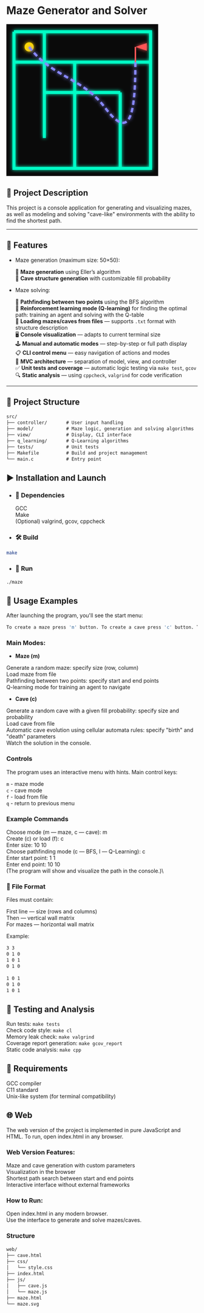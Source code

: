 # Maze Generator and Solver

![Logo](web/maze.svg)

## 📘 Project Description

This project is a console application for generating and visualizing mazes, as well as modeling and solving "cave-like" environments with the ability to find the shortest path.

---

## 🔧 Features


- Maze generation (maximum size: 50×50):
  
  🔲 **Maze generation** using Eller’s algorithm\
  🧱 **Cave structure generation** with customizable fill probability

- Maze solving:
  
  🔁 **Pathfinding between two points** using the BFS algorithm\
  🧠 **Reinforcement learning mode (Q-learning)** for finding the optimal path: training an agent and solving with the Q-table\
  📂 **Loading mazes/caves from files** — supports `.txt` format with structure description\
  🖥️ **Console visualization** — adapts to current terminal size\
  🕹️ **Manual and automatic modes** — step-by-step or full path display\
  📋 **CLI control menu** — easy navigation of actions and modes\
  🧱 **MVC architecture** — separation of model, view, and controller\
  ✅ **Unit tests and coverage** — automatic logic testing via `make test`, `gcov`\
  🔍 **Static analysis** — using `cppcheck`, `valgrind` for code verification

---

## 📁 Project Structure

```text
src/
├── controller/       # User input handling
├── model/            # Maze logic, generation and solving algorithms
├── view/             # Display, CLI interface
├── q_learning/       # Q-Learning algorithms
├── tests/            # Unit tests
├── Makefile          # Build and project management
└── main.c            # Entry point
```

## ▶️ Installation and Launch

- ### 🧱 Dependencies

  GCC\
  Make\
 (Optional) valgrind, gcov, cppcheck

- ### 🛠️ Build

```bash
make
```

- ### 🚀 Run

```bash
./maze
```


## 📜 Usage Examples

After launching the program, you'll see the start menu:

```bash
To create a maze press 'm' button. To create a cave press 'c' button. To quit press 'q' button.
```

### Main Modes:

- **Maze (m)**
  
Generate a random maze: specify size (row, column)\
Load maze from file\
Pathfinding between two points: specify start and end points\
Q-learning mode for training an agent to navigate

- **Cave (c)**

Generate a random cave with a given fill probability: specify size and probability\
Load cave from file\
Automatic cave evolution using cellular automata rules: specify "birth" and "death" parameters\
Watch the solution in the console.

### Controls

The program uses an interactive menu with hints. Main control keys:

`m` - maze mode\
`c` - cave mode\
`f` - load from file\
`q` - return to previous menu

### Example Commands

Choose mode (m — maze, c — cave): m \
Create (c) or load (f): c\
Enter size: 10 10\
Choose pathfinding mode (c — BFS, l — Q-Learning): c\
Enter start point: 1 1\
Enter end point: 10 10\
(The program will show and visualize the path in the console.)\

### 📄 File Format

Files must contain:

First line — size (rows and columns)\
Then — vertical wall matrix\
For mazes — horizontal wall matrix

Example:

```
3 3
0 1 0
1 0 1
0 1 0

1 0 1
0 1 0
1 0 1
```

## 🧪 Testing and Analysis

Run tests: `make tests`\
Check code style: `make cl`\
Memory leak check: `make valgrind`\
Coverage report generation: `make gcov_report`\
Static code analysis: `make cpp`

## 🧰 Requirements

GCC compiler\
C11 standard\
Unix-like system (for terminal compatibility)

## 🌐 Web

The web version of the project is implemented in pure JavaScript and HTML. To run, open index.html in any browser.

### Web Version Features:

Maze and cave generation with custom parameters\
Visualization in the browser\
Shortest path search between start and end points\
Interactive interface without external frameworks

### How to Run:

Open index.html in any modern browser.\
Use the interface to generate and solve mazes/caves.

### Structure
```
web/
├── cave.html
├── css/
│   └── style.css
├── index.html
├── js/
│   ├── cave.js
│   └── maze.js
├── maze.html
└── maze.svg
```